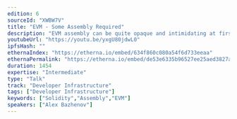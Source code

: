 ```yaml
---
edition: 6
sourceId: "XWBW7V"
title: "EVM - Some Assembly Required"
description: "EVM assembly can be quite opaque and intimidating at first glance.  In this talk we'll take a look at exactly how EVM assembly works under the hood while analyzing some common functionality we see in smart contracts - as well as showing some optimization techniques you can use by jumping down to assembly in your solidity contracts."
youtubeUrl: "https://youtu.be/yxgU80jdwL0"
ipfsHash: ""
ethernaIndex: "https://etherna.io/embed/634f860c080a54f6d733eeaa"
ethernaPermalink: "https://etherna.io/embed/de53e6335b96527ee25aed3827a7c067137846151d609240a00759010d2d8968"
duration: 1454
expertise: "Intermediate"
type: "Talk"
track: "Developer Infrastructure"
tags: ["Developer Infrastructure"]
keywords: ["Solidity","Assembly","EVM"]
speakers: ["Alex Bazhenov"]
---
```

